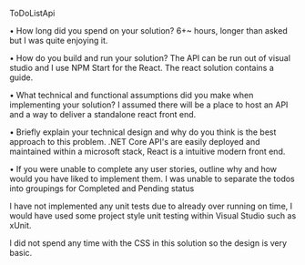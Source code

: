 ToDoListApi

• How long did you spend on your solution? 
6+~ hours, longer than asked but I was quite enjoying it.

• How do you build and run your solution? 
The API can be run out of visual studio and I use NPM Start for the React. The react solution contains a guide.

• What technical and functional assumptions did you make when implementing
your solution? 
I assumed there will be a place to host an API and a way to deliver a standalone react front end. 

• Briefly explain your technical design and why do you think is the best
approach to this problem.
.NET Core API's are easily deployed and maintained within a microsoft stack, React is a intuitive modern front end.

• If you were unable to complete any user stories, outline why and how would
you have liked to implement them.
I was unable to separate the todos into groupings for Completed and Pending status


I have not implemented any unit tests due to already over running on time, I would have used some project style unit testing within Visual Studio such as xUnit.

I did not spend any time with the CSS in this solution so the design is very basic.
